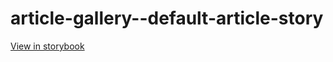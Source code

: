 # article-gallery--default-article-story

[View in storybook](https://raw.githack.com/Independent-Digital-News-and-Media-Ltd/standard-pwamp-sb/PR-920-sb/index.html?path=/story/article-gallery--default-article-story)